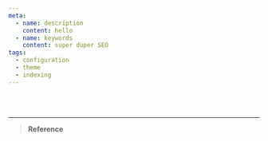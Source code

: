 ```yaml
---
meta:
  - name: description
    content: hello
  - name: keywords
    content: super duper SEO
tags:
  - configuration
  - theme
  - indexing
---
```


<br/><br/>

---

> **Reference**<br/> []()
